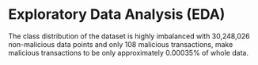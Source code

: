 # Exploratory Data Analysis (EDA)
The class distribution of the dataset is highly imbalanced with 30,248,026 non-malicious data points and only 108 malicious transactions, make
malicious transactions to be only approximately 0.00035% of whole data.
